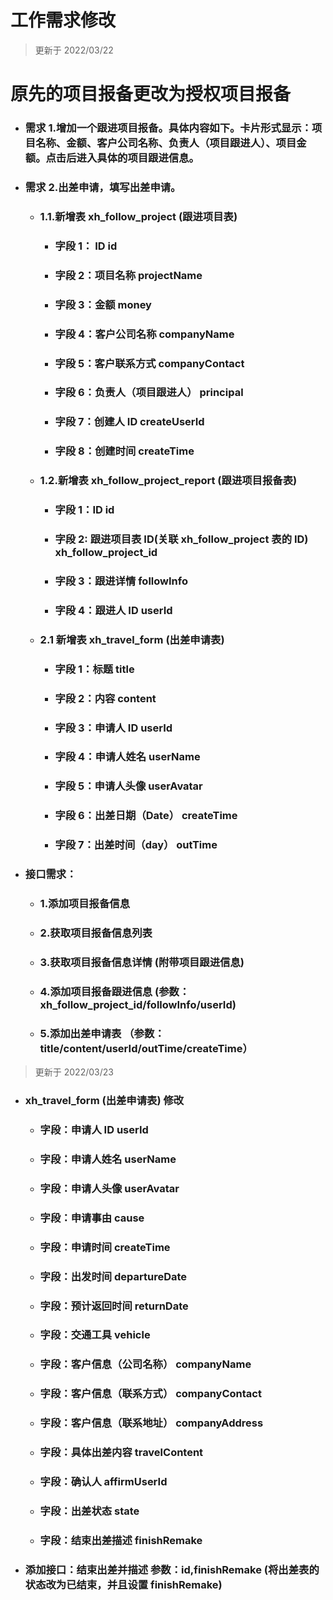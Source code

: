 # 工作需求修改


> 更新于 2022/03/22

# 原先的项目报备更改为授权项目报备

- ### 需求 1.增加一个跟进项目报备。具体内容如下。卡片形式显示：项目名称、金额、客户公司名称、负责人（项目跟进人）、项目金额。点击后进入具体的项目跟进信息。
- ### 需求 2.出差申请，填写出差申请。

  - ### 1.1.新增表 xh_follow_project (跟进项目表)
    - ### 字段 1： ID id
    - ### 字段 2：项目名称 projectName
    - ### 字段 3：金额 money
    - ### 字段 4：客户公司名称 companyName
    - ### 字段 5：客户联系方式 companyContact
    - ### 字段 6：负责人（项目跟进人） principal
    - ### 字段 7：创建人 ID createUserId
    - ### 字段 8：创建时间 createTime
  - ### 1.2.新增表 xh_follow_project_report (跟进项目报备表)

    - ### 字段 1：ID id
    - ### 字段 2: 跟进项目表 ID(关联 xh_follow_project 表的 ID) xh_follow_project_id
    - ### 字段 3：跟进详情 followInfo
    - ### 字段 4：跟进人 ID userId

  - ### 2.1 新增表 xh_travel_form (出差申请表)
    - ### 字段 1：标题 title
    - ### 字段 2：内容 content
    - ### 字段 3：申请人 ID userId
    - ### 字段 4：申请人姓名 userName
    - ### 字段 5：申请人头像 userAvatar
    - ### 字段 6：出差日期（Date） createTime
    - ### 字段 7：出差时间（day） outTime

- ### 接口需求：
  - ### 1.添加项目报备信息
  - ### 2.获取项目报备信息列表
  - ### 3.获取项目报备信息详情 (附带项目跟进信息)
  - ### 4.添加项目报备跟进信息 (参数：xh_follow_project_id/followInfo/userId)
  - ### 5.添加出差申请表 （参数：title/content/userId/outTime/createTime）

> 更新于 2022/03/23

- ### xh_travel_form (出差申请表) 修改
  - ### 字段：申请人 ID userId
  - ### 字段：申请人姓名 userName
  - ### 字段：申请人头像 userAvatar
  - ### 字段：申请事由 cause
  - ### 字段：申请时间 createTime
  - ### 字段：出发时间 departureDate
  - ### 字段：预计返回时间 returnDate
  - ### 字段：交通工具 vehicle
  - ### 字段：客户信息（公司名称） companyName
  - ### 字段：客户信息（联系方式） companyContact
  - ### 字段：客户信息（联系地址） companyAddress
  - ### 字段：具体出差内容 travelContent
  - ### 字段：确认人 affirmUserId
  - ### 字段：出差状态 state
  - ### 字段：结束出差描述 finishRemake
- ### 添加接口：结束出差并描述 参数：id,finishRemake (将出差表的状态改为已结束，并且设置 finishRemake)

